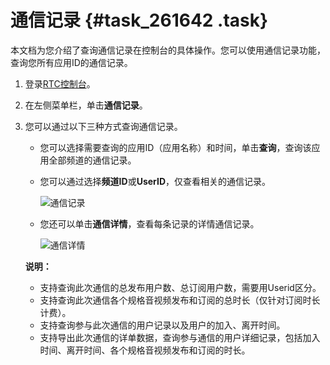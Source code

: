 # 通信记录 {#task_261642 .task}

本文档为您介绍了查询通信记录在控制台的具体操作。您可以使用通信记录功能，查询您所有应用ID的通信记录。

1.  登录[RTC控制台](https://rtc.console.aliyun.com)。
2.  在左侧菜单栏，单击**通信记录**。
3.  您可以通过以下三种方式查询通信记录。 

    -   您可以选择需要查询的应用ID（应用名称）和时间，单击**查询**，查询该应用全部频道的通信记录。
    -   您可以通过选择**频道ID**或**UserID**，仅查看相关的通信记录。

        ![通信记录](http://static-aliyun-doc.oss-cn-hangzhou.aliyuncs.com/assets/img/217324/156620611446815_zh-CN.png)

    -   您还可以单击**通信详情**，查看每条记录的详情通信记录。

        ![通信详情](http://static-aliyun-doc.oss-cn-hangzhou.aliyuncs.com/assets/img/217324/156620611546816_zh-CN.png)

    **说明：** 

    -   支持查询此次通信的总发布用户数、总订阅用户数，需要用Userid区分。
    -   支持查询此次通信各个规格音视频发布和订阅的总时长（仅针对订阅时长计费）。
    -   支持查询参与此次通信的用户记录以及用户的加入、离开时间。
    -   支持导出此次通信的详单数据，查询参与通信的用户详细记录，包括加入时间、离开时间、各个规格音视频发布和订阅的时长。

